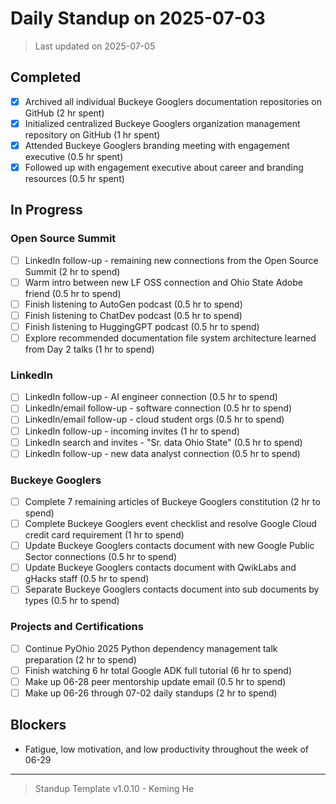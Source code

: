 # Daily Standup on 2025-07-03

> Last updated on 2025-07-05

## Completed

- [x] Archived all individual Buckeye Googlers documentation repositories on GitHub (2 hr spent)
- [x] Initialized centralized Buckeye Googlers organization management repository on GitHub (1 hr spent)
- [x] Attended Buckeye Googlers branding meeting with engagement executive (0.5 hr spent)
- [x] Followed up with engagement executive about career and branding resources (0.5 hr spent)

## In Progress

### Open Source Summit

- [ ] LinkedIn follow-up - remaining new connections from the Open Source Summit (2 hr to spend)
- [ ] Warm intro between new LF OSS connection and Ohio State Adobe friend (0.5 hr to spend)
- [ ] Finish listening to AutoGen podcast (0.5 hr to spend)
- [ ] Finish listening to ChatDev podcast (0.5 hr to spend)
- [ ] Finish listening to HuggingGPT podcast (0.5 hr to spend)
- [ ] Explore recommended documentation file system architecture learned from Day 2 talks (1 hr to spend)

### LinkedIn

- [ ] LinkedIn follow-up - AI engineer connection (0.5 hr to spend)
- [ ] LinkedIn/email follow-up - software connection (0.5 hr to spend)
- [ ] LinkedIn/email follow-up - cloud student orgs (0.5 hr to spend)
- [ ] LinkedIn follow-up - incoming invites (1 hr to spend)
- [ ] LinkedIn search and invites - "Sr. data Ohio State" (0.5 hr to spend)
- [ ] LinkedIn follow-up - new data analyst connection (0.5 hr to spend)

### Buckeye Googlers

- [ ] Complete 7 remaining articles of Buckeye Googlers constitution (2 hr to spend)
- [ ] Complete Buckeye Googlers event checklist and resolve Google Cloud credit card requirement (1 hr to spend)
- [ ] Update Buckeye Googlers contacts document with new Google Public Sector connections (0.5 hr to spend)
- [ ] Update Buckeye Googlers contacts document with QwikLabs and gHacks staff (0.5 hr to spend)
- [ ] Separate Buckeye Googlers contacts document into sub documents by types (0.5 hr to spend)

### Projects and Certifications

- [ ] Continue PyOhio 2025 Python dependency management talk preparation (2 hr to spend)
- [ ] Finish watching 6 hr total Google ADK full tutorial (6 hr to spend)
- [ ] Make up 06-28 peer mentorship update email (0.5 hr to spend)
- [ ] Make up 06-26 through 07-02 daily standups (2 hr to spend)

## Blockers

- Fatigue, low motivation, and low productivity throughout the week of 06-29

---

> Standup Template v1.0.10 - Keming He
